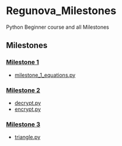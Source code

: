 # Regunova_Milestones
Python Beginner course and all Milestones

## Milestones

### [Milestone 1](milestone_1)

- [milestone_1_equations.py](milestone_1/milestone_1_equations.py)

### [Milestone 2](milestone_2)

- [decrypt.py](milestone_2/decrypt.py)
- [encrypt.py](milestone_2/encrypt.py)

### [Milestone 3](milestone_3)

- [triangle.py](milestone_3/triangle.py)
